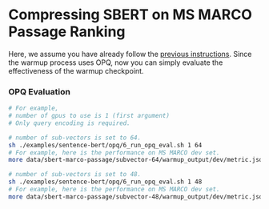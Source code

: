 # Compressing SBERT on MS MARCO Passage Ranking

Here, we assume you have already follow the [previous instructions](..). Since the warmup process uses OPQ, now you can simply evaluate the effectiveness of the warmup checkpoint.


### OPQ Evaluation

```bash
# For example, 
# number of gpus to use is 1 (first argument)
# Only query encoding is required.

# number of sub-vectors is set to 64.
sh ./examples/sentence-bert/opq/6_run_opq_eval.sh 1 64
# For example, here is the performance on MS MARCO dev set.
more data/sbert-marco-passage/subvector-64/warmup_output/dev/metric.json 

# number of sub-vectors is set to 48. 
sh ./examples/sentence-bert/opq/6_run_opq_eval.sh 1 48
# For example, here is the performance on MS MARCO dev set.
more data/sbert-marco-passage/subvector-48/warmup_output/dev/metric.json 
```

